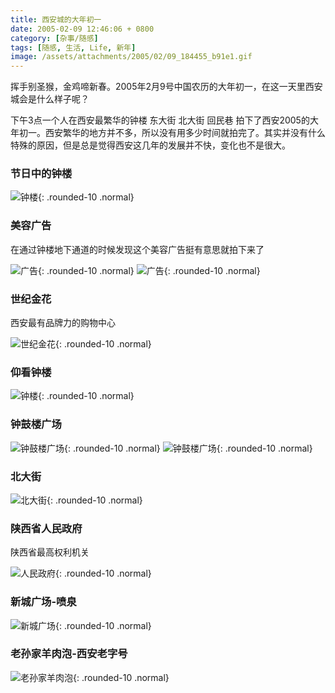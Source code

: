 ```yaml
---
title: 西安城的大年初一
date: 2005-02-09 12:46:06 + 0800
category: [杂事/随感]
tags: [随感, 生活, Life, 新年]
image: /assets/attachments/2005/02/09_184455_b91e1.gif
---
```


挥手别圣猴，金鸡啼新春。2005年2月9号中国农历的大年初一，在这一天里西安城会是什么样子呢？  

下午3点一个人在西安最繁华的钟楼 东大街 北大街 回民巷 拍下了西安2005的大年初一。西安繁华的地方并不多，所以没有用多少时间就拍完了。其实并没有什么特殊的原因，但是总是觉得西安这几年的发展并不快，变化也不是很大。  

### 节日中的钟楼

![钟楼](/assets/attachments/2005/02/09_184455_b91e1.gif){: .rounded-10 .normal}

### 美容广告
在通过钟楼地下通道的时候发现这个美容广告挺有意思就拍下来了

![广告](/assets/attachments/2005/02/09_184503_urjx2.gif){: .rounded-10 .normal}
![广告](/assets/attachments/2005/02/09_184510_vsky3.gif){: .rounded-10 .normal}

### 世纪金花
西安最有品牌力的购物中心

![世纪金花](/assets/attachments/2005/02/09_184516_qnft4.gif){: .rounded-10 .normal}

### 仰看钟楼
![钟楼](/assets/attachments/2005/02/09_184533_he7k5.gif){: .rounded-10 .normal}

### 钟鼓楼广场
![钟鼓楼广场](/assets/attachments/2005/02/09_184540_mjbp6.gif){: .rounded-10 .normal}
![钟鼓楼广场](/assets/attachments/2005/02/09_184547_nkcq7.gif){: .rounded-10 .normal}

### 北大街
![北大街](/assets/attachments/2005/02/09_184554_gd6j8.gif){: .rounded-10 .normal}

### 陕西省人民政府
陕西省最高权利机关

![人民政府](/assets/attachments/2005/02/09_184601_he7k9.gif){: .rounded-10 .normal}

### 新城广场-喷泉
![新城广场](/assets/attachments/2005/02/09_184608_2yq510.gif){: .rounded-10 .normal}

### 老孙家羊肉泡-西安老字号
![老孙家羊肉泡](/assets/attachments/2005/02/09_184731_kh0n11.gif){: .rounded-10 .normal}

